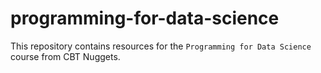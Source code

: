 # programming-for-data-science

This repository contains resources for the `Programming for Data Science` course from CBT Nuggets.
